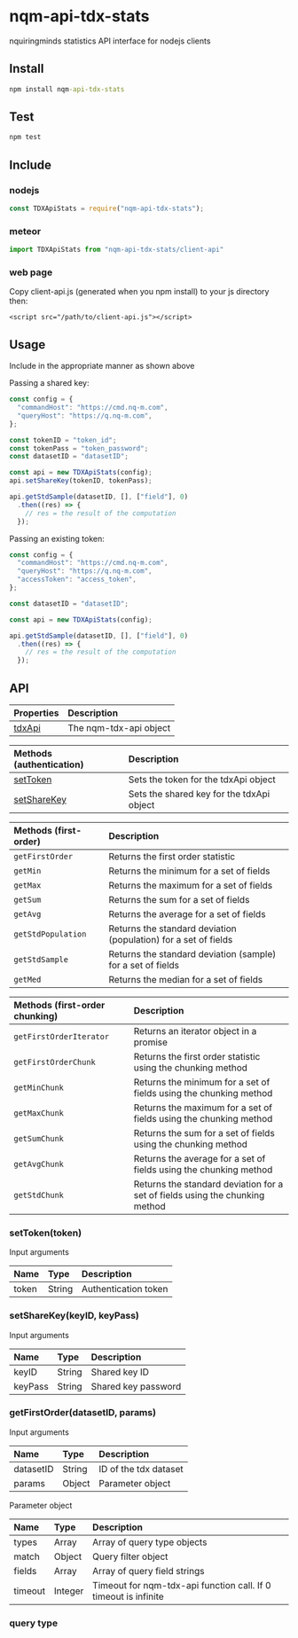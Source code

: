 # nqm-api-tdx-stats
nquiringminds statistics API interface for nodejs clients

## Install
```cmd
npm install nqm-api-tdx-stats
```

## Test
```cmd
npm test
```
## Include

### nodejs
```js
const TDXApiStats = require("nqm-api-tdx-stats");
```

### meteor
```js
import TDXApiStats from "nqm-api-tdx-stats/client-api"
```

### web page
Copy client-api.js (generated when you npm install) to your js directory then:
```
<script src="/path/to/client-api.js"></script>
```

## Usage
Include in the appropriate manner as shown above

Passing a shared key:
```js
const config = {
  "commandHost": "https://cmd.nq-m.com",
  "queryHost": "https://q.nq-m.com",
};

const tokenID = "token_id";
const tokenPass = "token_password";
const datasetID = "datasetID";

const api = new TDXApiStats(config);
api.setShareKey(tokenID, tokenPass);

api.getStdSample(datasetID, [], ["field"], 0)
  .then((res) => {
    // res = the result of the computation
  });
```

Passing an existing token:
```js
const config = {
  "commandHost": "https://cmd.nq-m.com",
  "queryHost": "https://q.nq-m.com",
  "accessToken": "access_token",
};

const datasetID = "datasetID";

const api = new TDXApiStats(config);

api.getStdSample(datasetID, [], ["field"], 0)
  .then((res) => {
    // res = the result of the computation
  });
```
## API
|Properties|Description|
|:---|:---|
|[tdxApi](https://github.com/nqminds/nqm-api-tdx)| The nqm-tdx-api object|

|Methods (authentication)|Description|
|:---|:---|
|[setToken](./README.md#settokentoken)|Sets the token for the tdxApi object|
|[setShareKey](./README.md#setsharekeykeyid-keypass)|Sets the shared key for the tdxApi object|

|Methods (first-order)|Description|
|:---|:---|
|`getFirstOrder`|Returns the first order statistic|
|`getMin`|Returns the minimum for a set of fields|
|`getMax`|Returns the maximum for a set of fields|
|`getSum`|Returns the sum for a set of fields|
|`getAvg`|Returns the average for a set of fields|
|`getStdPopulation`|Returns the standard deviation (population) for a set of fields|
|`getStdSample`|Returns the standard deviation (sample) for a set of fields|
|`getMed`|Returns the median for a set of fields|

|Methods (first-order chunking)|Description|
|:---|:---|
|`getFirstOrderIterator`|Returns an iterator object in a promise|
|`getFirstOrderChunk`|Returns the first order statistic using the chunking method|
|`getMinChunk`|Returns the minimum for a set of fields using the chunking method|
|`getMaxChunk`|Returns the maximum for a set of fields using the chunking method|
|`getSumChunk`|Returns the sum for a set of fields using the chunking method|
|`getAvgChunk`|Returns the average for a set of fields using the chunking method|
|`getStdChunk`|Returns the standard deviation for a set of fields using the chunking method|

### setToken(token)
Input arguments

|Name|Type|Description|
|:---|:---|:---|
|token|String|Authentication token|

### setShareKey(keyID, keyPass)
Input arguments

|Name|Type|Description|
|:---|:---|:---|
|keyID|String|Shared key ID|
|keyPass|String|Shared key password|

### getFirstOrder(datasetID, params)
Input arguments

|Name|Type|Description|
|:---|:---|:---|
|datasetID|String|ID of the tdx dataset|
|params|Object|Parameter object|

Parameter object

|Name|Type|Description|
|:---|:---|:---|
|types|Array|Array of query type objects|
|match|Object|Query filter object|
|fields|Array|Array of query field strings|
|timeout|Integer|Timeout for nqm-tdx-api function call. If 0 timeout is infinite|


### query type

